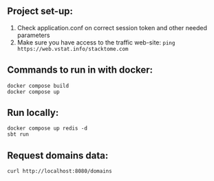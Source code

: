 ## Project set-up: ##

1. Check application.conf on correct session token and other needed parameters
2. Make sure you have access to the traffic web-site:
   ```ping https://web.vstat.info/stacktome.com```

## Commands to run in with docker: ##

```
docker compose build
docker compose up
```

## Run locally: ##

```
docker compose up redis -d
sbt run
```

## Request domains data: ##

```
curl http://localhost:8080/domains
```